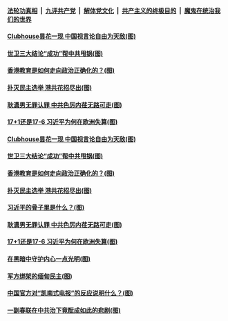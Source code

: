 ####  [法轮功真相](../../../../basic/blob/master/README.md?t=02121131) &nbsp;|&nbsp; [九评共产党](../../../../9ping.md/blob/master/README.md?t=02121131) &nbsp;|&nbsp; [解体党文化](../../../../jtdwh.md/blob/master/README.md?t=02121131)  &nbsp;|&nbsp; [共产主义的终极目的](../../../../gczydzjmd.md/blob/master/README.md?t=02121131) &nbsp;|&nbsp; [魔鬼在统治我们的世界](../../../../mgztzwmdsj.md/blob/master/README.md?t=02121131) 

#### [Clubhouse昙花一现 中国视言论自由为天敌(图)](../pages/p4/962256.md?t=02121131) 

#### [世卫三大结论“成功”帮中共甩锅(图)](../pages/p4/962252.md?t=02121131) 

#### [香港教育是如何走向政治正确化的？(图)](../pages/p4/962250.md?t=02121131) 

#### [扑灭民主选举 港共花招尽出(图)](../pages/p4/962246.md?t=02121131) 

#### [耿潇男无罪认罪 中共色厉内荏无路可走(图)](../pages/p4/962239.md?t=02121131) 

#### [17+1还是17-6 习近平为何在欧洲失算(图)](../pages/p4/962185.md?t=02121131) 

#### [Clubhouse昙花一现 中国视言论自由为天敌(图)](../pages/p4/962256.md?t=02121131) 

#### [世卫三大结论“成功”帮中共甩锅(图)](../pages/p4/962252.md?t=02121131) 

#### [香港教育是如何走向政治正确化的？(图)](../pages/p4/962250.md?t=02121131) 

#### [扑灭民主选举 港共花招尽出(图)](../pages/p4/962246.md?t=02121131) 

#### [习近平的骨子里是什么？(图)](../pages/p4/962231.md?t=02121131) 

#### [耿潇男无罪认罪 中共色厉内荏无路可走(图)](../pages/p4/962239.md?t=02121131) 





#### [17+1还是17-6 习近平为何在欧洲失算(图)](../pages/p4/962185.md?t=02121131) 

#### [在黑暗中守护内心一点光明(图)](../pages/p4/962177.md?t=02121131) 

#### [军方绑架的缅甸民主(图)](../pages/p4/962175.md?t=02121131) 

#### [中国官方对“凯南式电报”的反应说明什么？(图)](../pages/p4/962168.md?t=02121131) 

#### [一副春联在中共治下竟酝成如此的悲剧(图)](../pages/p4/962156.md?t=02121131) 






